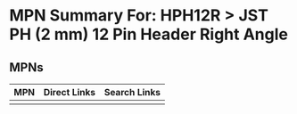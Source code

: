 



# MPN Summary For: HPH12R > JST PH (2 mm) 12 Pin Header Right Angle

## MPNs
  

|MPN|Direct Links|Search Links|
| :--- | :--- | :--- |
||||
